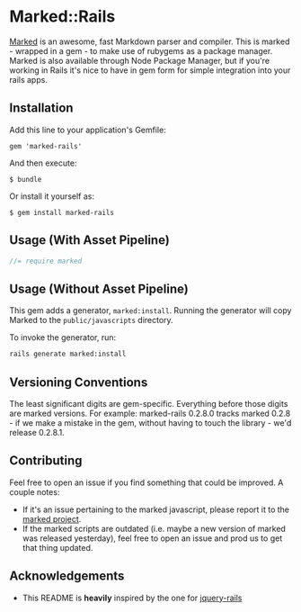 # Marked::Rails

  [Marked](https://github.com/chjj/marked) is an awesome, fast Markdown parser and compiler.
  This is marked - wrapped in a gem - to make use of rubygems as a package manager.
  Marked is also available through Node Package Manager, but if you're working in Rails it's nice
  to have in gem form for simple integration into your rails apps.

## Installation

Add this line to your application's Gemfile:

    gem 'marked-rails'

And then execute:

    $ bundle

Or install it yourself as:

    $ gem install marked-rails

## Usage (With Asset Pipeline)

```js
//= require marked
```

## Usage (Without Asset Pipeline)

This gem adds a generator, `marked:install`. Running the generator will copy Marked to the
`public/javascripts` directory.

To invoke the generator, run:

```sh
rails generate marked:install
```

## Versioning Conventions

The least significant digits are gem-specific. Everything before those digits are marked versions.
For example: marked-rails 0.2.8.0 tracks marked 0.2.8 - if we make a mistake in the gem, without
having to touch the library - we'd release 0.2.8.1.

## Contributing

Feel free to open an issue if you find something that could be improved. A couple notes:

* If it's an issue pertaining to the marked javascript, please report it to the [marked project](https://github.com/chjj/marked).
* If the marked scripts are outdated (i.e. maybe a new version of marked was released yesterday), feel free to open an issue and prod us to get that thing updated.

## Acknowledgements

* This README is __heavily__ inspired by the one for [jquery-rails](https://github.com/rails/jquery-rails)
